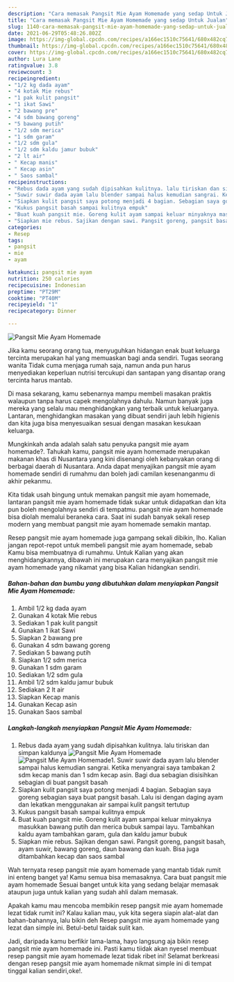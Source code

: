 ```yaml
---
description: "Cara memasak Pangsit Mie Ayam Homemade yang sedap Untuk Jualan"
title: "Cara memasak Pangsit Mie Ayam Homemade yang sedap Untuk Jualan"
slug: 1140-cara-memasak-pangsit-mie-ayam-homemade-yang-sedap-untuk-jualan
date: 2021-06-29T05:48:26.802Z
image: https://img-global.cpcdn.com/recipes/a166ec1510c75641/680x482cq70/pangsit-mie-ayam-homemade-foto-resep-utama.jpg
thumbnail: https://img-global.cpcdn.com/recipes/a166ec1510c75641/680x482cq70/pangsit-mie-ayam-homemade-foto-resep-utama.jpg
cover: https://img-global.cpcdn.com/recipes/a166ec1510c75641/680x482cq70/pangsit-mie-ayam-homemade-foto-resep-utama.jpg
author: Lura Lane
ratingvalue: 3.8
reviewcount: 3
recipeingredient:
- "1/2 kg dada ayam"
- "4 kotak Mie rebus"
- "1 pak kulit pangsit"
- "1 ikat Sawi"
- "2 bawang pre"
- "4 sdm bawang goreng"
- "5 bawang putih"
- "1/2 sdm merica"
- "1 sdm garam"
- "1/2 sdm gula"
- "1/2 sdm kaldu jamur bubuk"
- "2 lt air"
- " Kecap manis"
- " Kecap asin"
- " Saos sambal"
recipeinstructions:
- "Rebus dada ayam yang sudah dipisahkan kulitnya. lalu tiriskan dan simpan kaldunya"
- "Suwir suwir dada ayam lalu blender sampai halus kemudian sangrai. Ketika menyangrai saya tambakan 2 sdm kecap manis dan 1 sdm kecap asin. Bagi dua sebagian disisihkan sebagian di buat pangsit basah"
- "Siapkan kulit pangsit saya potong menjadi 4 bagian. Sebagian saya goreng sebagian saya buat pangsit basah. Lalu isi dengan daging ayam dan lekatkan menggunakan air sampai kulit pangsit tertutup"
- "Kukus pangsit basah sampai kulitnya empuk"
- "Buat kuah pangsit mie. Goreng kulit ayam sampai keluar minyaknya masukkan bawang putih dan merica bubuk sampai layu. Tambahkan kaldu ayam tambahkan garam, gula dan kaldu jamur bubuk"
- "Siapkan mie rebus. Sajikan dengan sawi. Pangsit goreng, pangsit basah, ayam suwir, bawang goreng, daun bawang dan kuah. Bisa juga ditambahkan kecap dan saos sambal"
categories:
- Resep
tags:
- pangsit
- mie
- ayam

katakunci: pangsit mie ayam 
nutrition: 250 calories
recipecuisine: Indonesian
preptime: "PT29M"
cooktime: "PT40M"
recipeyield: "1"
recipecategory: Dinner

---
```



![Pangsit Mie Ayam Homemade](https://img-global.cpcdn.com/recipes/a166ec1510c75641/680x482cq70/pangsit-mie-ayam-homemade-foto-resep-utama.jpg)

Jika kamu seorang orang tua, menyuguhkan hidangan enak buat keluarga tercinta merupakan hal yang memuaskan bagi anda sendiri. Tugas seorang  wanita Tidak cuma menjaga rumah saja, namun anda pun harus menyediakan keperluan nutrisi tercukupi dan santapan yang disantap orang tercinta harus mantab.

Di masa  sekarang, kamu sebenarnya mampu membeli masakan praktis walaupun tanpa harus capek mengolahnya dahulu. Namun banyak juga mereka yang selalu mau menghidangkan yang terbaik untuk keluarganya. Lantaran, menghidangkan masakan yang dibuat sendiri jauh lebih higienis dan kita juga bisa menyesuaikan sesuai dengan masakan kesukaan keluarga. 



Mungkinkah anda adalah salah satu penyuka pangsit mie ayam homemade?. Tahukah kamu, pangsit mie ayam homemade merupakan makanan khas di Nusantara yang kini disenangi oleh kebanyakan orang di berbagai daerah di Nusantara. Anda dapat menyajikan pangsit mie ayam homemade sendiri di rumahmu dan boleh jadi camilan kesenanganmu di akhir pekanmu.

Kita tidak usah bingung untuk memakan pangsit mie ayam homemade, lantaran pangsit mie ayam homemade tidak sukar untuk didapatkan dan kita pun boleh mengolahnya sendiri di tempatmu. pangsit mie ayam homemade bisa diolah memalui beraneka cara. Saat ini sudah banyak sekali resep modern yang membuat pangsit mie ayam homemade semakin mantap.

Resep pangsit mie ayam homemade juga gampang sekali dibikin, lho. Kalian jangan repot-repot untuk membeli pangsit mie ayam homemade, sebab Kamu bisa membuatnya di rumahmu. Untuk Kalian yang akan menghidangkannya, dibawah ini merupakan cara menyajikan pangsit mie ayam homemade yang nikamat yang bisa Kalian hidangkan sendiri.

<!--inarticleads1-->

##### Bahan-bahan dan bumbu yang dibutuhkan dalam menyiapkan Pangsit Mie Ayam Homemade:

1. Ambil 1/2 kg dada ayam
1. Gunakan 4 kotak Mie rebus
1. Sediakan 1 pak kulit pangsit
1. Gunakan 1 ikat Sawi
1. Siapkan 2 bawang pre
1. Gunakan 4 sdm bawang goreng
1. Sediakan 5 bawang putih
1. Siapkan 1/2 sdm merica
1. Gunakan 1 sdm garam
1. Sediakan 1/2 sdm gula
1. Ambil 1/2 sdm kaldu jamur bubuk
1. Sediakan 2 lt air
1. Siapkan  Kecap manis
1. Gunakan  Kecap asin
1. Gunakan  Saos sambal




<!--inarticleads2-->

##### Langkah-langkah menyiapkan Pangsit Mie Ayam Homemade:

1. Rebus dada ayam yang sudah dipisahkan kulitnya. lalu tiriskan dan simpan kaldunya
<img src="https://img-global.cpcdn.com/steps/d42a7c2c2a3785b4/160x128cq70/pangsit-mie-ayam-homemade-langkah-memasak-1-foto.jpg" alt="Pangsit Mie Ayam Homemade"><img src="https://img-global.cpcdn.com/steps/bd20f968ce684e81/160x128cq70/pangsit-mie-ayam-homemade-langkah-memasak-1-foto.jpg" alt="Pangsit Mie Ayam Homemade">1. Suwir suwir dada ayam lalu blender sampai halus kemudian sangrai. Ketika menyangrai saya tambakan 2 sdm kecap manis dan 1 sdm kecap asin. Bagi dua sebagian disisihkan sebagian di buat pangsit basah
1. Siapkan kulit pangsit saya potong menjadi 4 bagian. Sebagian saya goreng sebagian saya buat pangsit basah. Lalu isi dengan daging ayam dan lekatkan menggunakan air sampai kulit pangsit tertutup
1. Kukus pangsit basah sampai kulitnya empuk
1. Buat kuah pangsit mie. Goreng kulit ayam sampai keluar minyaknya masukkan bawang putih dan merica bubuk sampai layu. Tambahkan kaldu ayam tambahkan garam, gula dan kaldu jamur bubuk
1. Siapkan mie rebus. Sajikan dengan sawi. Pangsit goreng, pangsit basah, ayam suwir, bawang goreng, daun bawang dan kuah. Bisa juga ditambahkan kecap dan saos sambal




Wah ternyata resep pangsit mie ayam homemade yang mantab tidak rumit ini enteng banget ya! Kamu semua bisa memasaknya. Cara buat pangsit mie ayam homemade Sesuai banget untuk kita yang sedang belajar memasak ataupun juga untuk kalian yang sudah ahli dalam memasak.

Apakah kamu mau mencoba membikin resep pangsit mie ayam homemade lezat tidak rumit ini? Kalau kalian mau, yuk kita segera siapin alat-alat dan bahan-bahannya, lalu bikin deh Resep pangsit mie ayam homemade yang lezat dan simple ini. Betul-betul taidak sulit kan. 

Jadi, daripada kamu berfikir lama-lama, hayo langsung aja bikin resep pangsit mie ayam homemade ini. Pasti kamu tiidak akan nyesel membuat resep pangsit mie ayam homemade lezat tidak ribet ini! Selamat berkreasi dengan resep pangsit mie ayam homemade nikmat simple ini di tempat tinggal kalian sendiri,oke!.

